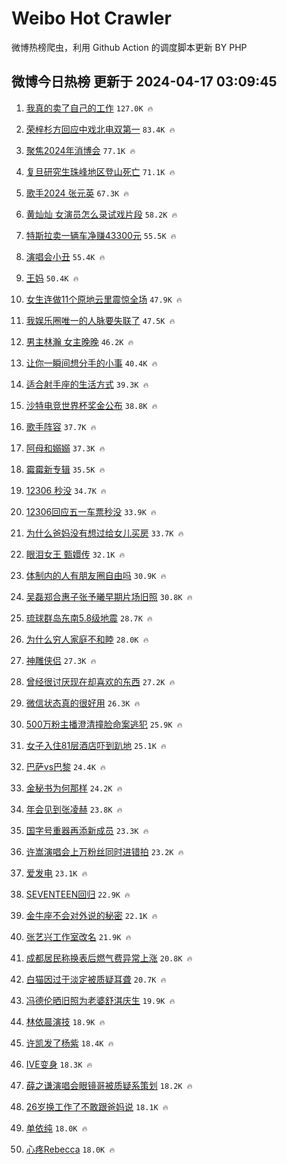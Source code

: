 # Weibo Hot Crawler 



微博热榜爬虫，利用 Github Action 的调度脚本更新 BY PHP 


## 微博今日热榜 更新于 2024-04-17 03:09:45 
1. [我真的卖了自己的工作](https://s.weibo.com/weibo?q=%23%E6%88%91%E7%9C%9F%E7%9A%84%E5%8D%96%E4%BA%86%E8%87%AA%E5%B7%B1%E7%9A%84%E5%B7%A5%E4%BD%9C%23&t=31&band_rank=1&Refer=top) `127.0K 🔥` 

1. [荣梓杉方回应中戏北电双第一](https://s.weibo.com/weibo?q=%23%E8%8D%A3%E6%A2%93%E6%9D%89%E6%96%B9%E5%9B%9E%E5%BA%94%E4%B8%AD%E6%88%8F%E5%8C%97%E7%94%B5%E5%8F%8C%E7%AC%AC%E4%B8%80%23&t=31&band_rank=2&Refer=top) `83.4K 🔥` 

1. [聚焦2024年消博会](https://s.weibo.com/weibo?q=%23%E8%81%9A%E7%84%A62024%E5%B9%B4%E6%B6%88%E5%8D%9A%E4%BC%9A%23&t=31&band_rank=3&Refer=top) `77.1K 🔥` 

1. [复旦研究生珠峰地区登山死亡](https://s.weibo.com/weibo?q=%23%E5%A4%8D%E6%97%A6%E7%A0%94%E7%A9%B6%E7%94%9F%E7%8F%A0%E5%B3%B0%E5%9C%B0%E5%8C%BA%E7%99%BB%E5%B1%B1%E6%AD%BB%E4%BA%A1%23&t=31&band_rank=4&Refer=top) `71.1K 🔥` 

1. [歌手2024 张元英](https://s.weibo.com/weibo?q=%E6%AD%8C%E6%89%8B2024%20%E5%BC%A0%E5%85%83%E8%8B%B1&t=31&band_rank=5&Refer=top) `67.3K 🔥` 

1. [黄灿灿 女演员怎么录试戏片段](https://s.weibo.com/weibo?q=%E9%BB%84%E7%81%BF%E7%81%BF%20%E5%A5%B3%E6%BC%94%E5%91%98%E6%80%8E%E4%B9%88%E5%BD%95%E8%AF%95%E6%88%8F%E7%89%87%E6%AE%B5&t=31&band_rank=6&Refer=top) `58.2K 🔥` 

1. [特斯拉卖一辆车净赚43300元](https://s.weibo.com/weibo?q=%23%E7%89%B9%E6%96%AF%E6%8B%89%E5%8D%96%E4%B8%80%E8%BE%86%E8%BD%A6%E5%87%80%E8%B5%9A43300%E5%85%83%23&t=31&band_rank=7&Refer=top) `55.5K 🔥` 

1. [演唱会小丑](https://s.weibo.com/weibo?q=%E6%BC%94%E5%94%B1%E4%BC%9A%E5%B0%8F%E4%B8%91&t=31&band_rank=8&Refer=top) `55.4K 🔥` 

1. [王妈](https://s.weibo.com/weibo?q=%E7%8E%8B%E5%A6%88&t=31&band_rank=9&Refer=top) `50.4K 🔥` 

1. [女生连做11个原地云里震惊全场](https://s.weibo.com/weibo?q=%23%E5%A5%B3%E7%94%9F%E8%BF%9E%E5%81%9A11%E4%B8%AA%E5%8E%9F%E5%9C%B0%E4%BA%91%E9%87%8C%E9%9C%87%E6%83%8A%E5%85%A8%E5%9C%BA%23&t=31&band_rank=10&Refer=top) `47.9K 🔥` 

1. [我娱乐圈唯一的人脉要失联了](https://s.weibo.com/weibo?q=%23%E6%88%91%E5%A8%B1%E4%B9%90%E5%9C%88%E5%94%AF%E4%B8%80%E7%9A%84%E4%BA%BA%E8%84%89%E8%A6%81%E5%A4%B1%E8%81%94%E4%BA%86%23&t=31&band_rank=11&Refer=top) `47.5K 🔥` 

1. [男主林瀚 女主晚晚](https://s.weibo.com/weibo?q=%E7%94%B7%E4%B8%BB%E6%9E%97%E7%80%9A%20%E5%A5%B3%E4%B8%BB%E6%99%9A%E6%99%9A&t=31&band_rank=12&Refer=top) `46.2K 🔥` 

1. [让你一瞬间想分手的小事](https://s.weibo.com/weibo?q=%E8%AE%A9%E4%BD%A0%E4%B8%80%E7%9E%AC%E9%97%B4%E6%83%B3%E5%88%86%E6%89%8B%E7%9A%84%E5%B0%8F%E4%BA%8B&t=31&band_rank=13&Refer=top) `40.4K 🔥` 

1. [适合射手座的生活方式](https://s.weibo.com/weibo?q=%23%E9%80%82%E5%90%88%E5%B0%84%E6%89%8B%E5%BA%A7%E7%9A%84%E7%94%9F%E6%B4%BB%E6%96%B9%E5%BC%8F%23&t=31&band_rank=14&Refer=top) `39.3K 🔥` 

1. [沙特电竞世界杯奖金公布](https://s.weibo.com/weibo?q=%23%E6%B2%99%E7%89%B9%E7%94%B5%E7%AB%9E%E4%B8%96%E7%95%8C%E6%9D%AF%E5%A5%96%E9%87%91%E5%85%AC%E5%B8%83%23&t=31&band_rank=15&Refer=top) `38.8K 🔥` 

1. [歌手阵容](https://s.weibo.com/weibo?q=%E6%AD%8C%E6%89%8B%E9%98%B5%E5%AE%B9&t=31&band_rank=16&Refer=top) `37.7K 🔥` 

1. [阿母和嫋嫋](https://s.weibo.com/weibo?q=%23%E9%98%BF%E6%AF%8D%E5%92%8C%E5%AB%8B%E5%AB%8B%23&t=31&band_rank=17&Refer=top) `37.3K 🔥` 

1. [霉霉新专辑](https://s.weibo.com/weibo?q=%E9%9C%89%E9%9C%89%E6%96%B0%E4%B8%93%E8%BE%91&t=31&band_rank=18&Refer=top) `35.5K 🔥` 

1. [12306 秒没](https://s.weibo.com/weibo?q=12306%20%E7%A7%92%E6%B2%A1&t=31&band_rank=19&Refer=top) `34.7K 🔥` 

1. [12306回应五一车票秒没](https://s.weibo.com/weibo?q=%2312306%E5%9B%9E%E5%BA%94%E4%BA%94%E4%B8%80%E8%BD%A6%E7%A5%A8%E7%A7%92%E6%B2%A1%23&t=31&band_rank=20&Refer=top) `33.9K 🔥` 

1. [为什么爸妈没有想过给女儿买房](https://s.weibo.com/weibo?q=%23%E4%B8%BA%E4%BB%80%E4%B9%88%E7%88%B8%E5%A6%88%E6%B2%A1%E6%9C%89%E6%83%B3%E8%BF%87%E7%BB%99%E5%A5%B3%E5%84%BF%E4%B9%B0%E6%88%BF%23&t=31&band_rank=21&Refer=top) `33.7K 🔥` 

1. [眼泪女王 甄嬛传](https://s.weibo.com/weibo?q=%E7%9C%BC%E6%B3%AA%E5%A5%B3%E7%8E%8B%20%E7%94%84%E5%AC%9B%E4%BC%A0&t=31&band_rank=22&Refer=top) `32.1K 🔥` 

1. [体制内的人有朋友圈自由吗](https://s.weibo.com/weibo?q=%23%E4%BD%93%E5%88%B6%E5%86%85%E7%9A%84%E4%BA%BA%E6%9C%89%E6%9C%8B%E5%8F%8B%E5%9C%88%E8%87%AA%E7%94%B1%E5%90%97%23&t=31&band_rank=23&Refer=top) `30.9K 🔥` 

1. [吴磊郑合惠子张予曦早期片场旧照](https://s.weibo.com/weibo?q=%23%E5%90%B4%E7%A3%8A%E9%83%91%E5%90%88%E6%83%A0%E5%AD%90%E5%BC%A0%E4%BA%88%E6%9B%A6%E6%97%A9%E6%9C%9F%E7%89%87%E5%9C%BA%E6%97%A7%E7%85%A7%23&t=31&band_rank=24&Refer=top) `30.8K 🔥` 

1. [琉球群岛东南5.8级地震](https://s.weibo.com/weibo?q=%E7%90%89%E7%90%83%E7%BE%A4%E5%B2%9B%E4%B8%9C%E5%8D%975.8%E7%BA%A7%E5%9C%B0%E9%9C%87&t=31&band_rank=25&Refer=top) `28.7K 🔥` 

1. [为什么穷人家庭不和睦](https://s.weibo.com/weibo?q=%23%E4%B8%BA%E4%BB%80%E4%B9%88%E7%A9%B7%E4%BA%BA%E5%AE%B6%E5%BA%AD%E4%B8%8D%E5%92%8C%E7%9D%A6%23&t=31&band_rank=26&Refer=top) `28.0K 🔥` 

1. [神雕侠侣](https://s.weibo.com/weibo?q=%E7%A5%9E%E9%9B%95%E4%BE%A0%E4%BE%A3&t=31&band_rank=27&Refer=top) `27.3K 🔥` 

1. [曾经很讨厌现在却喜欢的东西](https://s.weibo.com/weibo?q=%23%E6%9B%BE%E7%BB%8F%E5%BE%88%E8%AE%A8%E5%8E%8C%E7%8E%B0%E5%9C%A8%E5%8D%B4%E5%96%9C%E6%AC%A2%E7%9A%84%E4%B8%9C%E8%A5%BF%23&t=31&band_rank=28&Refer=top) `27.2K 🔥` 

1. [微信状态真的很好用](https://s.weibo.com/weibo?q=%23%E5%BE%AE%E4%BF%A1%E7%8A%B6%E6%80%81%E7%9C%9F%E7%9A%84%E5%BE%88%E5%A5%BD%E7%94%A8%23&t=31&band_rank=29&Refer=top) `26.3K 🔥` 

1. [500万粉主播澄清撞脸命案逃犯](https://s.weibo.com/weibo?q=%23500%E4%B8%87%E7%B2%89%E4%B8%BB%E6%92%AD%E6%BE%84%E6%B8%85%E6%92%9E%E8%84%B8%E5%91%BD%E6%A1%88%E9%80%83%E7%8A%AF%23&t=31&band_rank=30&Refer=top) `25.9K 🔥` 

1. [女子入住81层酒店吓到趴地](https://s.weibo.com/weibo?q=%23%E5%A5%B3%E5%AD%90%E5%85%A5%E4%BD%8F81%E5%B1%82%E9%85%92%E5%BA%97%E5%90%93%E5%88%B0%E8%B6%B4%E5%9C%B0%23&t=31&band_rank=31&Refer=top) `25.1K 🔥` 

1. [巴萨vs巴黎](https://s.weibo.com/weibo?q=%23%E5%B7%B4%E8%90%A8vs%E5%B7%B4%E9%BB%8E%23&t=31&band_rank=32&Refer=top) `24.4K 🔥` 

1. [金秘书为何那样](https://s.weibo.com/weibo?q=%E9%87%91%E7%A7%98%E4%B9%A6%E4%B8%BA%E4%BD%95%E9%82%A3%E6%A0%B7&t=31&band_rank=33&Refer=top) `24.2K 🔥` 

1. [年会见到张凌赫](https://s.weibo.com/weibo?q=%E5%B9%B4%E4%BC%9A%E8%A7%81%E5%88%B0%E5%BC%A0%E5%87%8C%E8%B5%AB&t=31&band_rank=34&Refer=top) `23.8K 🔥` 

1. [国字号重器再添新成员](https://s.weibo.com/weibo?q=%23%E5%9B%BD%E5%AD%97%E5%8F%B7%E9%87%8D%E5%99%A8%E5%86%8D%E6%B7%BB%E6%96%B0%E6%88%90%E5%91%98%23&t=31&band_rank=35&Refer=top) `23.3K 🔥` 

1. [许嵩演唱会上万粉丝同时进错拍](https://s.weibo.com/weibo?q=%23%E8%AE%B8%E5%B5%A9%E6%BC%94%E5%94%B1%E4%BC%9A%E4%B8%8A%E4%B8%87%E7%B2%89%E4%B8%9D%E5%90%8C%E6%97%B6%E8%BF%9B%E9%94%99%E6%8B%8D%23&t=31&band_rank=36&Refer=top) `23.2K 🔥` 

1. [爱发电](https://s.weibo.com/weibo?q=%E7%88%B1%E5%8F%91%E7%94%B5&t=31&band_rank=37&Refer=top) `23.1K 🔥` 

1. [SEVENTEEN回归](https://s.weibo.com/weibo?q=SEVENTEEN%E5%9B%9E%E5%BD%92&t=31&band_rank=38&Refer=top) `22.9K 🔥` 

1. [金牛座不会对外说的秘密](https://s.weibo.com/weibo?q=%23%E9%87%91%E7%89%9B%E5%BA%A7%E4%B8%8D%E4%BC%9A%E5%AF%B9%E5%A4%96%E8%AF%B4%E7%9A%84%E7%A7%98%E5%AF%86%23&t=31&band_rank=39&Refer=top) `22.1K 🔥` 

1. [张艺兴工作室改名](https://s.weibo.com/weibo?q=%E5%BC%A0%E8%89%BA%E5%85%B4%E5%B7%A5%E4%BD%9C%E5%AE%A4%E6%94%B9%E5%90%8D&t=31&band_rank=40&Refer=top) `21.9K 🔥` 

1. [成都居民称换表后燃气费异常上涨](https://s.weibo.com/weibo?q=%23%E6%88%90%E9%83%BD%E5%B1%85%E6%B0%91%E7%A7%B0%E6%8D%A2%E8%A1%A8%E5%90%8E%E7%87%83%E6%B0%94%E8%B4%B9%E5%BC%82%E5%B8%B8%E4%B8%8A%E6%B6%A8%23&t=31&band_rank=41&Refer=top) `20.8K 🔥` 

1. [白猫因过于淡定被质疑耳聋](https://s.weibo.com/weibo?q=%E7%99%BD%E7%8C%AB%E5%9B%A0%E8%BF%87%E4%BA%8E%E6%B7%A1%E5%AE%9A%E8%A2%AB%E8%B4%A8%E7%96%91%E8%80%B3%E8%81%8B&t=31&band_rank=42&Refer=top) `20.7K 🔥` 

1. [冯德伦晒旧照为老婆舒淇庆生](https://s.weibo.com/weibo?q=%23%E5%86%AF%E5%BE%B7%E4%BC%A6%E6%99%92%E6%97%A7%E7%85%A7%E4%B8%BA%E8%80%81%E5%A9%86%E8%88%92%E6%B7%87%E5%BA%86%E7%94%9F%23&t=31&band_rank=43&Refer=top) `19.9K 🔥` 

1. [林依晨演技](https://s.weibo.com/weibo?q=%E6%9E%97%E4%BE%9D%E6%99%A8%E6%BC%94%E6%8A%80&t=31&band_rank=44&Refer=top) `18.9K 🔥` 

1. [许凯发了杨紫](https://s.weibo.com/weibo?q=%23%E8%AE%B8%E5%87%AF%E5%8F%91%E4%BA%86%E6%9D%A8%E7%B4%AB%23&t=31&band_rank=45&Refer=top) `18.4K 🔥` 

1. [IVE变身](https://s.weibo.com/weibo?q=IVE%E5%8F%98%E8%BA%AB&t=31&band_rank=46&Refer=top) `18.3K 🔥` 

1. [薛之谦演唱会眼镜哥被质疑系策划](https://s.weibo.com/weibo?q=%23%E8%96%9B%E4%B9%8B%E8%B0%A6%E6%BC%94%E5%94%B1%E4%BC%9A%E7%9C%BC%E9%95%9C%E5%93%A5%E8%A2%AB%E8%B4%A8%E7%96%91%E7%B3%BB%E7%AD%96%E5%88%92%23&t=31&band_rank=47&Refer=top) `18.2K 🔥` 

1. [26岁换工作了不敢跟爸妈说](https://s.weibo.com/weibo?q=%2326%E5%B2%81%E6%8D%A2%E5%B7%A5%E4%BD%9C%E4%BA%86%E4%B8%8D%E6%95%A2%E8%B7%9F%E7%88%B8%E5%A6%88%E8%AF%B4%23&t=31&band_rank=48&Refer=top) `18.1K 🔥` 

1. [单依纯](https://s.weibo.com/weibo?q=%E5%8D%95%E4%BE%9D%E7%BA%AF&t=31&band_rank=49&Refer=top) `18.0K 🔥` 

1. [心疼Rebecca](https://s.weibo.com/weibo?q=%23%E5%BF%83%E7%96%BCRebecca%23&t=31&band_rank=50&Refer=top) `18.0K 🔥` 

